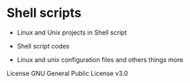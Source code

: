 # Shell scripts

- Linux and Unix projects in Shell script

- Shell script codes
- Linux and unix configuration files and others things more



License
GNU General Public License v3.0


